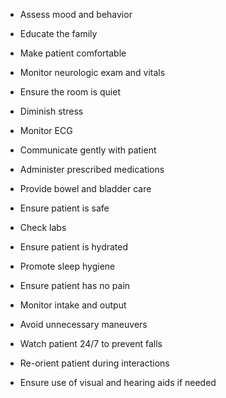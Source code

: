 - Assess mood and behavior

- Educate the family

- Make patient comfortable

- Monitor neurologic exam and vitals

- Ensure the room is quiet

- Diminish stress

- Monitor ECG

- Communicate gently with patient

- Administer prescribed medications

- Provide bowel and bladder care

- Ensure patient is safe

- Check labs

- Ensure patient is hydrated

- Promote sleep hygiene

- Ensure patient has no pain

- Monitor intake and output

- Avoid unnecessary maneuvers

- Watch patient 24/7 to prevent falls

- Re-orient patient during interactions

- Ensure use of visual and hearing aids if needed
